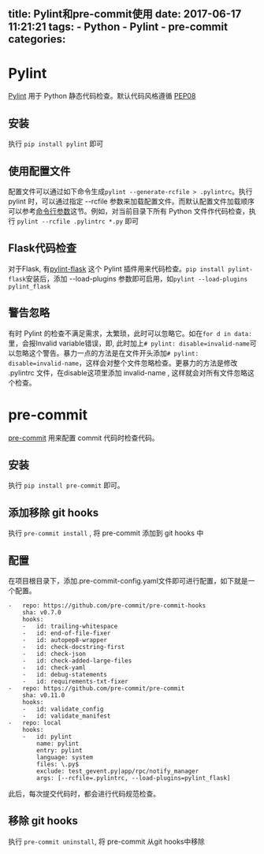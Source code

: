 title: Pylint和pre-commit使用
date: 2017-06-17 11:21:21
tags:
    - Python
    - Pylint
    - pre-commit
categories:
---
# Pylint
[Pylint](https://pylint.readthedocs.io/en/latest/index.html) 用于 Python 静态代码检查。默认代码风格遵循 [PEP08](https://www.python.org/dev/peps/pep-0008/)

## 安装
执行 `pip install pylint` 即可

## 使用配置文件
配置文件可以通过如下命令生成`pylint --generate-rcfile > .pylintrc`。执行 pylint 时，可以通过指定 --rcfile 参数来加载配置文件。而默认配置文件加载顺序可以参考[命令行参数](https://pylint.readthedocs.io/en/latest/user_guide/run.html#command-line-options)这节。例如，对当前目录下所有 Python 文件作代码检查，执行 `pylint --rcfile .pylintrc *.py` 即可

## Flask代码检查
对于Flask, 有[pylint-flask](https://github.com/jschaf/pylint-flask) 这个 Pylint 插件用来代码检查。`pip install pylint-flask`安装后，添加 --load-plugins 参数即可启用，如`pylint --load-plugins pylint_flask` 

## 警告忽略
有时 Pylint 的检查不满足需求，太繁琐，此时可以忽略它。如在`for d in data:`里，会报Invalid variable错误，即, 此时加上`# pylint: disable=invalid-name`可以忽略这个警告。暴力一点的方法是在文件开头添加`# pylint: disable=invalid-name`，这样会对整个文件忽略检查。更暴力的方法是修改 .pylintrc 文件，在disable这项里添加 invalid-name , 这样就会对所有文件忽略这个检查。

# pre-commit
[pre-commit](http://pre-commit.com/) 用来配置 commit 代码时检查代码。

## 安装
执行 `pip install pre-commit` 即可。

## 添加移除 git hooks
执行 `pre-commit install` , 将 pre-commit 添加到 git hooks 中

## 配置
在项目根目录下，添加.pre-commit-config.yaml文件即可进行配置，如下就是一个配置。

```
-   repo: https://github.com/pre-commit/pre-commit-hooks
    sha: v0.7.0
    hooks:
    -   id: trailing-whitespace
    -   id: end-of-file-fixer
    -   id: autopep8-wrapper
    -   id: check-docstring-first
    -   id: check-json
    -   id: check-added-large-files
    -   id: check-yaml
    -   id: debug-statements
    -   id: requirements-txt-fixer
-   repo: https://github.com/pre-commit/pre-commit
    sha: v0.11.0
    hooks:
    -   id: validate_config
    -   id: validate_manifest
-   repo: local
    hooks:
    -   id: pylint
        name: pylint
        entry: pylint
        language: system
        files: \.py$
        exclude: test_gevent.py|app/rpc/notify_manager
        args: [--rcfile=.pylintrc, --load-plugins=pylint_flask]
```

此后，每次提交代码时，都会进行代码规范检查。

## 移除 git hooks
执行 `pre-commit uninstall`, 将 pre-commit 从git hooks中移除
